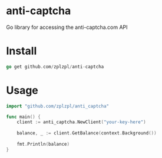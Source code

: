 # anti-captcha

Go library for accessing the anti-captcha.com API

# Install

```go
go get github.com/zplzpl/anti-captcha
```

# Usage

```go
import "github.com/zplzpl/anti_captcha"

func main() {
    client := anti_captcha.NewClient("your-key-here")
    
    balance, _ := client.GetBalance(context.Background())
    
    fmt.Println(balance)
}
```

